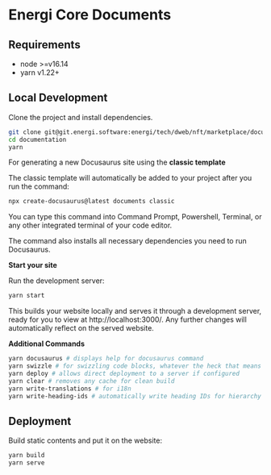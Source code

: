 # Energi Core Documents

## Requirements
- node >=v16.14
- yarn v1.22+

## Local Development

Clone the project and install dependencies.

```sh
git clone git@git.energi.software:energi/tech/dweb/nft/marketplace/documentation.git
cd documentation
yarn
```

For generating a new Docusaurus site using the **classic template**

The classic template will automatically be added to your project after you run the command:

```sh
npx create-docusaurus@latest documents classic
```

You can type this command into Command Prompt, Powershell, Terminal, or any other integrated terminal of your code editor.

The command also installs all necessary dependencies you need to run Docusaurus.

**Start your site**

Run the development server:

```sh
yarn start
```


This builds your website locally and serves it through a development server, ready for you to view at http://localhost:3000/. Any further changes will automatically reflect on the served website.

**Additional Commands**
```sh
yarn docusaurus # displays help for docusaurus command
yarn swizzle # for swizzling code blocks, whatever the heck that means
yarn deploy # allows direct deployment to a server if configured
yarn clear # removes any cache for clean build
yarn write-translations # for i18n
yarn write-heading-ids # automatically write heading IDs for hierarchy purposes
```

## Deployment

Build static contents and put it on the website:

```sh
yarn build
yarn serve
```
